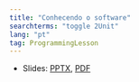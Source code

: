 ```yaml
---
title: "Conhecendo o software"
searchterms: "toggle 2Unit"
lang: "pt"
tag: ProgrammingLesson
---
```

 <ul>
 <li class="ng-binding">Slides:
 <a href="ProgrammingLessons/IntroductiontoHubandSoftware.pptx">PPTX</a>,
 <a href="ProgrammingLessons/IntroductiontoHubandSoftware.pdf">PDF</a>
 </li>
 </ul>

